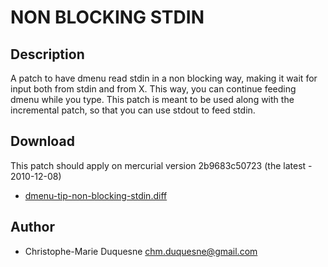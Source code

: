 NON BLOCKING STDIN
==================

Description
-----------

A patch to have dmenu read stdin in a non blocking way, making it wait for
input both from stdin and from X. This way, you can continue feeding dmenu
while you type. This patch is meant to be used along with the incremental
patch, so that you can use stdout to feed stdin.

Download
--------

This patch should apply on mercurial version 2b9683c50723 (the latest -
2010-12-08)

* [dmenu-tip-non-blocking-stdin.diff](dmenu-tip-non-blocking-stdin.diff)

Author
------

* Christophe-Marie Duquesne <chm.duquesne@gmail.com>
